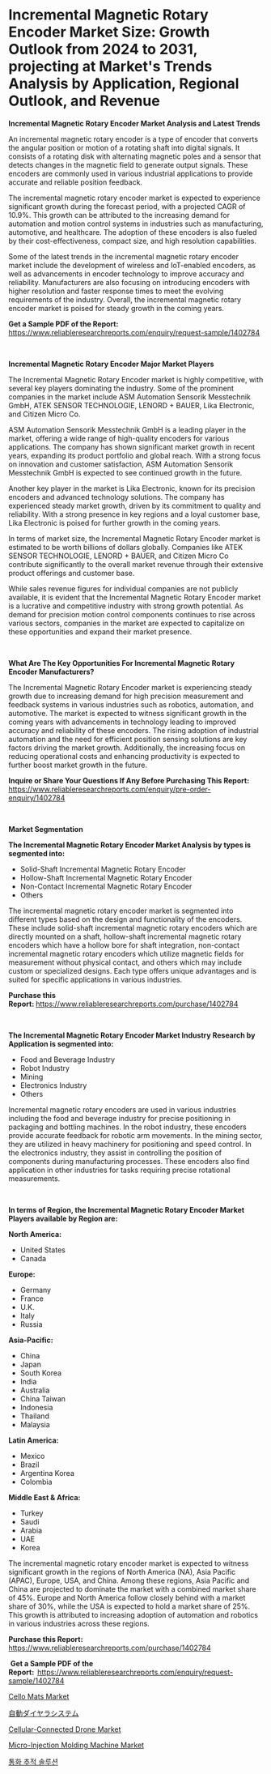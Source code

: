 <p><h1>Incremental Magnetic Rotary Encoder Market Size: Growth Outlook from 2024 to 2031, projecting at Market's Trends Analysis by Application, Regional Outlook, and Revenue</h1></p><p><strong>Incremental Magnetic Rotary Encoder Market Analysis and Latest Trends</strong></p>
<p><p>An incremental magnetic rotary encoder is a type of encoder that converts the angular position or motion of a rotating shaft into digital signals. It consists of a rotating disk with alternating magnetic poles and a sensor that detects changes in the magnetic field to generate output signals. These encoders are commonly used in various industrial applications to provide accurate and reliable position feedback.</p><p>The incremental magnetic rotary encoder market is expected to experience significant growth during the forecast period, with a projected CAGR of 10.9%. This growth can be attributed to the increasing demand for automation and motion control systems in industries such as manufacturing, automotive, and healthcare. The adoption of these encoders is also fueled by their cost-effectiveness, compact size, and high resolution capabilities.</p><p>Some of the latest trends in the incremental magnetic rotary encoder market include the development of wireless and IoT-enabled encoders, as well as advancements in encoder technology to improve accuracy and reliability. Manufacturers are also focusing on introducing encoders with higher resolution and faster response times to meet the evolving requirements of the industry. Overall, the incremental magnetic rotary encoder market is poised for steady growth in the coming years.</p></p>
<p><strong>Get a Sample PDF of the Report:&nbsp;</strong> <a href="https://www.reliableresearchreports.com/enquiry/request-sample/1402784">https://www.reliableresearchreports.com/enquiry/request-sample/1402784</a></p>
<p>&nbsp;</p>
<p><strong>Incremental Magnetic Rotary Encoder Major Market Players</strong></p>
<p><p>The Incremental Magnetic Rotary Encoder market is highly competitive, with several key players dominating the industry. Some of the prominent companies in the market include ASM Automation Sensorik Messtechnik GmbH, ATEK SENSOR TECHNOLOGIE, LENORD + BAUER, Lika Electronic, and Citizen Micro Co.</p><p>ASM Automation Sensorik Messtechnik GmbH is a leading player in the market, offering a wide range of high-quality encoders for various applications. The company has shown significant market growth in recent years, expanding its product portfolio and global reach. With a strong focus on innovation and customer satisfaction, ASM Automation Sensorik Messtechnik GmbH is expected to see continued growth in the future.</p><p>Another key player in the market is Lika Electronic, known for its precision encoders and advanced technology solutions. The company has experienced steady market growth, driven by its commitment to quality and reliability. With a strong presence in key regions and a loyal customer base, Lika Electronic is poised for further growth in the coming years.</p><p>In terms of market size, the Incremental Magnetic Rotary Encoder market is estimated to be worth billions of dollars globally. Companies like ATEK SENSOR TECHNOLOGIE, LENORD + BAUER, and Citizen Micro Co contribute significantly to the overall market revenue through their extensive product offerings and customer base.</p><p>While sales revenue figures for individual companies are not publicly available, it is evident that the Incremental Magnetic Rotary Encoder market is a lucrative and competitive industry with strong growth potential. As demand for precision motion control components continues to rise across various sectors, companies in the market are expected to capitalize on these opportunities and expand their market presence.</p></p>
<p>&nbsp;</p>
<p><strong>What Are The Key Opportunities For Incremental Magnetic Rotary Encoder Manufacturers?</strong></p>
<p><p>The Incremental Magnetic Rotary Encoder market is experiencing steady growth due to increasing demand for high precision measurement and feedback systems in various industries such as robotics, automation, and automotive. The market is expected to witness significant growth in the coming years with advancements in technology leading to improved accuracy and reliability of these encoders. The rising adoption of industrial automation and the need for efficient position sensing solutions are key factors driving the market growth. Additionally, the increasing focus on reducing operational costs and enhancing productivity is expected to further boost market growth in the future.</p></p>
<p><strong>Inquire or Share Your Questions If Any Before Purchasing This Report:</strong> <a href="https://www.reliableresearchreports.com/enquiry/pre-order-enquiry/1402784">https://www.reliableresearchreports.com/enquiry/pre-order-enquiry/1402784</a></p>
<p>&nbsp;</p>
<p><strong>Market Segmentation</strong></p>
<p><strong>The Incremental Magnetic Rotary Encoder Market Analysis by types is segmented into:</strong></p>
<p><ul><li>Solid-Shaft Incremental Magnetic Rotary Encoder</li><li>Hollow-Shaft Incremental Magnetic Rotary Encoder</li><li>Non-Contact Incremental Magnetic Rotary Encoder</li><li>Others</li></ul></p>
<p><p>The incremental magnetic rotary encoder market is segmented into different types based on the design and functionality of the encoders. These include solid-shaft incremental magnetic rotary encoders which are directly mounted on a shaft, hollow-shaft incremental magnetic rotary encoders which have a hollow bore for shaft integration, non-contact incremental magnetic rotary encoders which utilize magnetic fields for measurement without physical contact, and others which may include custom or specialized designs. Each type offers unique advantages and is suited for specific applications in various industries.</p></p>
<p><strong>Purchase this Report:&nbsp;</strong><a href="https://www.reliableresearchreports.com/purchase/1402784">https://www.reliableresearchreports.com/purchase/1402784</a></p>
<p>&nbsp;</p>
<p><strong>The Incremental Magnetic Rotary Encoder Market Industry Research by Application is segmented into:</strong></p>
<p><ul><li>Food and Beverage Industry</li><li>Robot Industry</li><li>Mining</li><li>Electronics Industry</li><li>Others</li></ul></p>
<p><p>Incremental magnetic rotary encoders are used in various industries including the food and beverage industry for precise positioning in packaging and bottling machines. In the robot industry, these encoders provide accurate feedback for robotic arm movements. In the mining sector, they are utilized in heavy machinery for positioning and speed control. In the electronics industry, they assist in controlling the position of components during manufacturing processes. These encoders also find application in other industries for tasks requiring precise rotational measurements.</p></p>
<p>&nbsp;</p>
<p><strong>In terms of Region, the Incremental Magnetic Rotary Encoder Market Players available by Region are:</strong></p>
<p>
    <p> <strong> North America: </strong>
        <ul>
            <li>United States</li>
            <li>Canada</li>
        </ul>
        </p> 
    <p> <strong> Europe: </strong>
        <ul>
            <li>Germany</li>
            <li>France</li>
            <li>U.K.</li>
            <li>Italy</li>
            <li>Russia</li>
        </ul>
        </p> 
    <p> <strong> Asia-Pacific: </strong>
        <ul>
            <li>China</li>
            <li>Japan</li>
            <li>South Korea</li>
            <li>India</li>
            <li>Australia</li>
            <li>China Taiwan</li>
            <li>Indonesia</li>
            <li>Thailand</li>
            <li>Malaysia</li>
        </ul>
        </p> 
    <p> <strong> Latin America: </strong>
        <ul>
            <li>Mexico</li>
            <li>Brazil</li>
            <li>Argentina Korea</li>
            <li>Colombia</li>
        </ul>
        </p> 
    <p> <strong> Middle East & Africa: </strong>
        <ul>
            <li>Turkey</li>
            <li>Saudi</li>
            <li>Arabia</li>
            <li>UAE</li>
            <li>Korea</li>
        </ul>
    </p>
    </p>
<p><p>The incremental magnetic rotary encoder market is expected to witness significant growth in the regions of North America (NA), Asia Pacific (APAC), Europe, USA, and China. Among these regions, Asia Pacific and China are projected to dominate the market with a combined market share of 45%. Europe and North America follow closely behind with a market share of 30%, while the USA is expected to hold a market share of 25%. This growth is attributed to increasing adoption of automation and robotics in various industries across these regions.</p></p>
<p><strong>Purchase this Report: </strong><a href="https://www.reliableresearchreports.com/purchase/1402784">https://www.reliableresearchreports.com/purchase/1402784</a></p>
<p>&nbsp;<strong>Get a Sample PDF of the Report:&nbsp;&nbsp;</strong><a href="https://www.reliableresearchreports.com/enquiry/request-sample/1402784">https://www.reliableresearchreports.com/enquiry/request-sample/1402784</a></p>
<p><strong></strong></p>
<p><p><a href="https://gamy-alyssum-396.notion.site/Cello-Mats-Market-Size-and-Examines-its-Market-Scope-with-a-Primary-Focus-on-Growth-Opportunities--e70f5bf27c8149e99484c63b0fc201ce">Cello Mats Market</a></p><p><a href="https://github.com/bucuel854722/Market-Research-Report-List-1/blob/main/8228877183640.md">自動ダイヤラシステム</a></p><p><a href="https://poised-avenue-46d.notion.site/Cellular-Connected-Drone-Market-Size-and-Growth-Market-Segmentation-Regional-and-Country-Breakdown-e99bb360ba8f4467a5e3839443cc54c6">Cellular-Connected Drone Market</a></p><p><a href="https://issuu.com/reportprime-2/docs/micro-injection-molding-machine-market-size-2030.p">Micro-Injection Molding Machine Market</a></p><p><a href="https://github.com/bvubpqd5241630/Market-Research-Report-List-1/blob/main/8498031183694.md">통화 추적 솔루션</a></p></p>